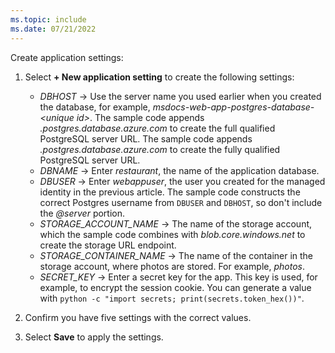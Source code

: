 ```yaml
---
ms.topic: include
ms.date: 07/21/2022
---
```


Create application settings:

1. Select **+ New application setting** to create the following settings:

    * *DBHOST* &rarr; Use the server name you used earlier when you created the database, for example, *msdocs-web-app-postgres-database-\<unique id>*. The sample code appends *.postgres.database.azure.com* to create the full qualified PostgreSQL server URL.
    The sample code appends *.postgres.database.azure.com* to create the fully qualified PostgreSQL server URL.
    * *DBNAME* &rarr;  Enter *restaurant*, the name of the application database.
    * *DBUSER* &rarr; Enter *webappuser*, the user you created for the managed identity in the previous article. The sample code constructs the correct Postgres username from `DBUSER` and `DBHOST`, so don't include the *@server* portion.
    * *STORAGE_ACCOUNT_NAME* &rarr; The name of the storage account, which the sample code combines with *blob.core.windows.net* to create the storage URL endpoint.
    * *STORAGE_CONTAINER_NAME* &rarr; The name of the container in the storage account, where photos are stored. For example, *photos*.
    * *SECRET_KEY* &rarr; Enter a secret key for the app. This key is used, for example, to encrypt the session cookie. You can generate a value with `python -c "import secrets; print(secrets.token_hex())"`.

1. Confirm you have five settings with the correct values.

1. Select **Save** to apply the settings.
